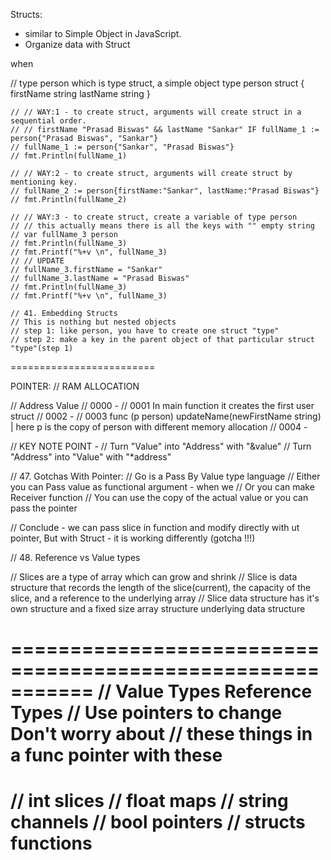 Structs:
  - similar to Simple Object in JavaScript.
  - Organize data with Struct

when

// type person which is type struct, a simple object
type person struct {
	firstName string
	lastName string
}


	// // WAY:1 - to create struct, arguments will create struct in a sequential order.
	// // firstName "Prasad Biswas" && lastName "Sankar" IF fullName_1 := person{"Prasad Biswas", "Sankar"}
	// fullName_1 := person{"Sankar", "Prasad Biswas"}
	// fmt.Println(fullName_1)

	// // WAY:2 - to create struct, arguments will create struct by mentioning key.
	// fullName_2 := person{firstName:"Sankar", lastName:"Prasad Biswas"}
	// fmt.Println(fullName_2)

	// // WAY:3 - to create struct, create a variable of type person
	// // this actually means there is all the keys with "" empty string
	// var fullName_3 person
	// fmt.Println(fullName_3)
	// fmt.Printf("%+v \n", fullName_3)
	// // UPDATE
	// fullName_3.firstName = "Sankar"
	// fullName_3.lastName = "Prasad Biswas"
	// fmt.Println(fullName_3)
	// fmt.Printf("%+v \n", fullName_3)

	// 41. Embedding Structs
	// This is nothing but nested objects
	// step 1: like person, you have to create one struct "type"
	// step 2: make a key in the parent object of that particular struct "type"(step 1)



  =========================

  POINTER: 
  // RAM ALLOCATION

// Address		Value
// 0000			  -
// 0001			  In main function it creates the first user struct
// 0002			  -
// 0003			  func (p person) updateName(newFirstName string) | here p is the copy of person with different memory allocation
// 0004			  -


// KEY NOTE POINT -
// Turn "Value" into "Address" with "&value"
// Turn "Address" into "Value" with "*address"


// 47. Gotchas With Pointer:
// Go is a Pass By Value type language
// Either you can Pass value as functional argument -  when we
// Or you can make Receiver function
// You can use the copy of the actual value or you can pass the pointer 

// Conclude - we can pass slice in function and modify directly with ut pointer, But with Struct - it is working differently (gotcha !!!)


// 48. Reference vs Value types

// Slices are a type of array which can grow and shrink
// Slice is data structure that records the length of the slice(current), the capacity of the slice, and a reference to the underlying array
// Slice data structure has it's own structure and a fixed size array structure underlying data structure

===========================================================
// Value Types                          Reference Types
// Use pointers to change               Don't worry about
// these things in a func               pointer with these
===========================================================
// int                                  slices
// float                                maps
// string                               channels
// bool                                 pointers
// structs                              functions
===========================================================